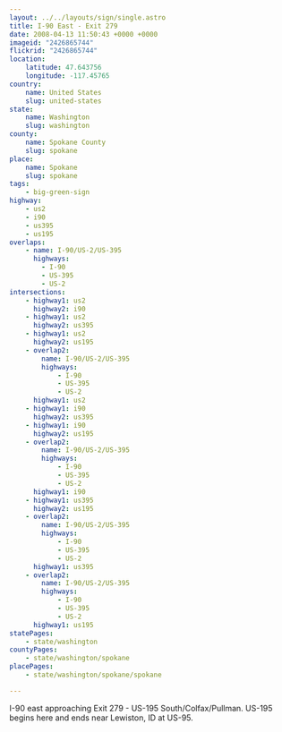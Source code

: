 ```yaml
---
layout: ../../layouts/sign/single.astro
title: I-90 East - Exit 279
date: 2008-04-13 11:50:43 +0000 +0000
imageid: "2426865744"
flickrid: "2426865744"
location:
    latitude: 47.643756
    longitude: -117.45765
country:
    name: United States
    slug: united-states
state:
    name: Washington
    slug: washington
county:
    name: Spokane County
    slug: spokane
place:
    name: Spokane
    slug: spokane
tags:
    - big-green-sign
highway:
    - us2
    - i90
    - us395
    - us195
overlaps:
    - name: I-90/US-2/US-395
      highways:
        - I-90
        - US-395
        - US-2
intersections:
    - highway1: us2
      highway2: i90
    - highway1: us2
      highway2: us395
    - highway1: us2
      highway2: us195
    - overlap2:
        name: I-90/US-2/US-395
        highways:
            - I-90
            - US-395
            - US-2
      highway1: us2
    - highway1: i90
      highway2: us395
    - highway1: i90
      highway2: us195
    - overlap2:
        name: I-90/US-2/US-395
        highways:
            - I-90
            - US-395
            - US-2
      highway1: i90
    - highway1: us395
      highway2: us195
    - overlap2:
        name: I-90/US-2/US-395
        highways:
            - I-90
            - US-395
            - US-2
      highway1: us395
    - overlap2:
        name: I-90/US-2/US-395
        highways:
            - I-90
            - US-395
            - US-2
      highway1: us195
statePages:
    - state/washington
countyPages:
    - state/washington/spokane
placePages:
    - state/washington/spokane/spokane

---
```

I-90 east approaching Exit 279 - US-195 South/Colfax/Pullman.  US-195 begins here and ends near Lewiston, ID at US-95.